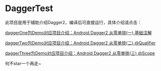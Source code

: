 # DaggerTest

此项目是用于辅助介绍Dagger2，编译后可直接运行，具体介绍请点击：

[daggerOne包Demo对应项目介绍：Android Dagger2 从零单排(一) 基础注解](https://www.jianshu.com/p/7ee1a1100fab)

[daggerTwo包Demo对应项目介绍：Android Dagger2 从零单排(二) @Qualifier](https://www.jianshu.com/p/b35a658bb1ba)

[daggerThree包Demo对应项目介绍：Android Dagger2 从零单排(三) @Scope](https://www.jianshu.com/p/b26024bc3107)

何不star一个再走~
